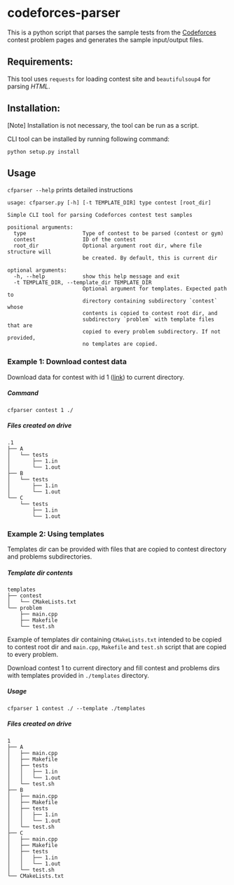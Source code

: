 # codeforces-parser

This is a python script that parses the sample tests from the [Codeforces](http://codeforces.com/) contest problem pages and generates the sample input/output files.

## Requirements:

This tool uses `requests` for loading contest site and `beautifulsoup4` for parsing _HTML_.

## Installation:

[Note] Installation is not necessary, the tool can be run as a script.

CLI tool can be installed by running following command:

```
python setup.py install
```

## Usage

`cfparser --help` prints detailed instructions

```
usage: cfparser.py [-h] [-t TEMPLATE_DIR] type contest [root_dir]

Simple CLI tool for parsing Codeforces contest test samples

positional arguments:
  type                  Type of contest to be parsed (contest or gym)
  contest               ID of the contest
  root_dir              Optional argument root dir, where file structure will
                        be created. By default, this is current dir

optional arguments:
  -h, --help            show this help message and exit
  -t TEMPLATE_DIR, --template_dir TEMPLATE_DIR
                        Optional argument for templates. Expected path to
                        directory containing subdirectory `contest` whose
                        contents is copied to contest root dir, and
                        subdirectory `problem` with template files that are
                        copied to every problem subdirectory. If not provided,
                        no templates are copied.

```

### Example 1: Download contest data

Download data for contest with id 1 ([link](http://codeforces.com/contest/1)) to current directory.

##### Command

```
cfparser contest 1 ./
```

##### Files created on drive

```
.1
├── A
│   └── tests
│       ├── 1.in
│       └── 1.out
├── B
│   └── tests
│       ├── 1.in
│       └── 1.out
└── C
    └── tests
        ├── 1.in
        └── 1.out

```

### Example 2: Using templates

Templates dir can be provided with files that are copied to contest directory and problems subdirectories.

##### Template dir contents

```
templates
├── contest
│   └── CMakeLists.txt
└── problem
    ├── main.cpp
    ├── Makefile
    └── test.sh
```

Example of templates dir containing `CMakeLists.txt` intended to be copied
to contest root dir and `main.cpp`, `Makefile` and `test.sh` script that are copied to every problem.

Download contest 1 to current directory and fill contest and problems dirs with templates provided in `./templates` directory.

##### Usage

```
cfparser 1 contest ./ --template ./templates
```

##### Files created on drive

```
1
├── A
│   ├── main.cpp
│   ├── Makefile
│   ├── tests
│   │   ├── 1.in
│   │   └── 1.out
│   └── test.sh
├── B
│   ├── main.cpp
│   ├── Makefile
│   ├── tests
│   │   ├── 1.in
│   │   └── 1.out
│   └── test.sh
├── C
│   ├── main.cpp
│   ├── Makefile
│   ├── tests
│   │   ├── 1.in
│   │   └── 1.out
│   └── test.sh
└── CMakeLists.txt

```
